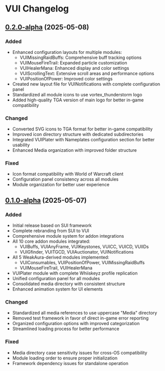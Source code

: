 # VUI Changelog

## [0.2.0-alpha](https://github.com/Vajalol/VUI) (2025-05-08)

### Added
- Enhanced configuration layouts for multiple modules:
  - VUIMissingRaidBuffs: Comprehensive buff tracking options
  - VUIMouseFireTrail: Expanded particle customization
  - VUIHealerMana: Enhanced display and color settings
  - VUIScrollingText: Extensive scroll areas and performance options
  - VUIPositionOfPower: Improved color settings
- Created new layout file for VUINotifications with complete configuration panel
- Standardized all module icons to use vortex_thunderstorm logo
- Added high-quality TGA version of main logo for better in-game compatibility

### Changed
- Converted SVG icons to TGA format for better in-game compatibility
- Improved icon directory structure with dedicated subdirectories
- Integrated VUIPlater with Nameplates configuration section for better usability
- Enhanced Media organization with improved folder structure

### Fixed
- Icon format compatibility with World of Warcraft client
- Configuration panel consistency across all modules
- Module organization for better user experience

## [0.1.0-alpha](https://github.com/Vajalol/VUI) (2025-05-07)

### Added
- Initial release based on SUI framework
- Complete rebranding from SUI to VUI
- Comprehensive module system for addon integrations
- All 10 core addon modules integrated:
  - VUIBuffs, VUIAnyFrame, VUIKeystones, VUICC, VUICD, VUIIDs
  - VUIGfinder, VUITGCD, VUIAuctionator, VUINotifications
- All 5 WeakAura-derived modules implemented:
  - VUIConsumables, VUIPositionOfPower, VUIMissingRaidBuffs 
  - VUIMouseFireTrail, VUIHealerMana
- VUIPlater module with complete Whiiskeyz profile replication
- Unified configuration panel for all modules
- Consolidated media directory with consistent structure
- Enhanced animation system for UI elements

### Changed
- Standardized all media references to use uppercase "Media" directory
- Removed test framework in favor of direct in-game error reporting
- Organized configuration options with improved categorization
- Streamlined loading process for better performance

### Fixed
- Media directory case sensitivity issues for cross-OS compatibility
- Module loading order to ensure proper initialization
- Framework dependency issues for standalone operation
